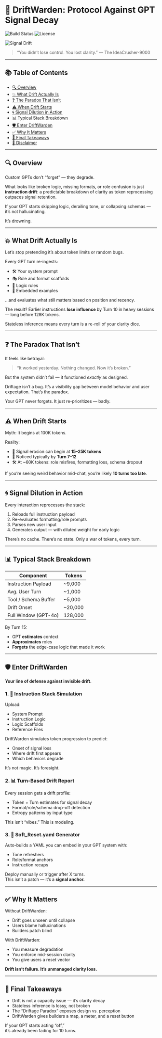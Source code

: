# 🧠 DriftWarden: Protocol Against GPT Signal Decay

![Build Status](https://img.shields.io/badge/build-passing-brightgreen)
![License](https://img.shields.io/badge/license-MIT-blue)

![Signal Drift](https://your-host.com/path/to/29c3a383-006f-436a-b889-b7235dd95eec.png)

> “You didn’t lose control. You lost clarity.” — The IdeaCrusher-9000

---

## 📚 Table of Contents

- [:mag: Overview](#mag-overview)
- [:boom: What Drift Actually Is](#boom-what-drift-actually-is)
- [:question: The Paradox That Isn’t](#question-the-paradox-that-isnt)
- [:warning: When Drift Starts](#warning-when-drift-starts)
- [:cyclone: Signal Dilution in Action](#cyclone-signal-dilution-in-action)
- [:bar_chart: Typical Stack Breakdown](#bar_chart-typical-stack-breakdown)
- [:shield: Enter DriftWarden](#shield-enter-driftwarden)
- [:white_check_mark: Why It Matters](#white_check_mark-why-it-matters)
- [:brain: Final Takeaways](#brain-final-takeaways)
- [📄 Disclaimer](#-disclaimer)

---

## :mag: Overview

Custom GPTs don’t “forget” — they degrade.

What looks like broken logic, missing formats, or role confusion is just **instruction drift**: a predictable breakdown of clarity as token reprocessing outpaces signal retention.

If your GPT starts skipping logic, derailing tone, or collapsing schemas — it’s not hallucinating.

It’s drowning.

---

## :boom: What Drift Actually Is

Let’s stop pretending it’s about token limits or random bugs.

Every GPT turn re-ingests:
- 🛠 Your system prompt
- 🎭 Role and format scaffolds
- 📜 Logic rules
- 🧪 Embedded examples

...and evaluates what still matters based on position and recency.

The result? Earlier instructions **lose influence** by Turn 10 in heavy sessions — long before 128K tokens.

Stateless inference means every turn is a re-roll of your clarity dice.

---

## :question: The Paradox That Isn’t

It feels like betrayal:
> “It worked yesterday. Nothing changed. Now it’s broken.”

But the system didn’t fail — it functioned *exactly* as designed.

Driftage isn’t a bug. It’s a visibility gap between model behavior and user expectation. That’s the paradox.

Your GPT never forgets. It just re-prioritizes — badly.

---

## :warning: When Drift Starts

Myth: It begins at 100K tokens.

Reality:
- 🧠 Signal erosion can begin at **15–25K tokens**
- 🔁 Noticed typically by **Turn 7–12**
- 🛠 At ~60K tokens: role misfires, formatting loss, schema dropout

If you’re seeing weird behavior mid-chat, you’re likely **10 turns too late**.

---

## :cyclone: Signal Dilution in Action

Every interaction reprocesses the stack:

1. Reloads full instruction payload
2. Re-evaluates formatting/role prompts
3. Parses new user input
4. Generates output — with diluted weight for early logic

There’s no cache.
There’s no state.
Only a war of tokens, every turn.

---

## :bar_chart: Typical Stack Breakdown

| Component               | Tokens |
|-------------------------|--------|
| Instruction Payload     | ~9,000 |
| Avg. User Turn          | ~1,000 |
| Tool / Schema Buffer    | ~5,000 |
| Drift Onset             | ~20,000 |
| Full Window (GPT-4o)    | 128,000 |

By Turn 15:
- GPT **estimates** context
- **Approximates** roles
- **Forgets** the edge-case logic that made it work

---

## :shield: Enter DriftWarden

**Your line of defense against invisible drift.**

### 1. 🧪 Instruction Stack Simulation

Upload:
- System Prompt
- Instruction Logic
- Logic Scaffolds
- Reference Files

DriftWarden simulates token progression to predict:
- Onset of signal loss
- Where drift first appears
- Which behaviors degrade

It’s not magic. It’s foresight.

### 2. 📊 Turn-Based Drift Report

Every session gets a drift profile:
- Token + Turn estimates for signal decay
- Format/role/schema drop-off detection
- Entropy patterns by input type

This isn’t “vibes.” This is modeling.

### 3. 🧬 Soft_Reset.yaml Generator

Auto-builds a YAML you can embed in your GPT system with:
- Tone refreshers
- Role/format anchors
- Instruction recaps

Deploy manually or trigger after X turns.  
This isn’t a patch — it’s a **signal anchor.**

---

## :white_check_mark: Why It Matters

Without DriftWarden:
- Drift goes unseen until collapse
- Users blame hallucinations
- Builders patch blind

With DriftWarden:
- You measure degradation
- You enforce mid-session clarity
- You give users a reset vector

**Drift isn’t failure. It’s unmanaged clarity loss.**

---

## :brain: Final Takeaways

- Drift is not a capacity issue — it’s clarity decay
- Stateless inference is lossy, not broken
- The “Driftage Paradox” exposes design vs. perception
- DriftWarden gives builders a map, a meter, and a reset button

If your GPT starts acting “off,”  
it’s already been fading for 10 turns.

